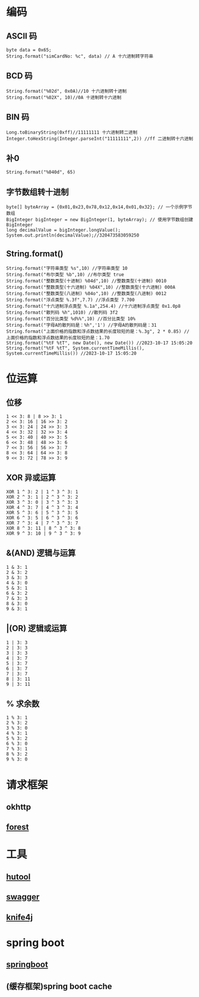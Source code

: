 # 编码
## ASCII 码
    byte data = 0x65;
    String.format("simCardNo: %c", data) // A 十六进制转字符串
## BCD 码
    String.format("%02d", 0x0A)//10 十六进制转十进制
    String.format("%02X", 10)//0A 十进制转十六进制
## BIN 码
    Long.toBinaryString(0xff)//11111111 十六进制转二进制
    Integer.toHexString(Integer.parseInt("11111111",2)) //ff 二进制转十六进制
## 补0
    String.format("%040d", 65)
## 字节数组转十进制
    byte[] byteArray = {0x01,0x23,0x78,0x12,0x14,0x01,0x32}; // 一个示例字节数组
    BigInteger bigInteger = new BigInteger(1, byteArray); // 使用字节数组创建BigInteger
    long decimalValue = bigInteger.longValue();
    System.out.println(decimalValue);//320473583059250
## String.format()
    String.format("字符串类型 %s",10) //字符串类型 10
    String.format("布尔类型 %b",10) //布尔类型 true
    String.format("整数类型(十进制) %04d",10) //整数类型(十进制) 0010
    String.format("整数类型(十六进制) %04X",10) //整数类型(十六进制) 000A
    String.format("整数类型(八进制) %04o",10) //整数类型(八进制) 0012
    String.format("浮点类型 %.3f",7.7) //浮点类型 7.700
    String.format("十六进制浮点类型 %.1a",254.4) //十六进制浮点类型 0x1.0p8
    String.format("散列码 %h",1010) //散列码 3f2
    String.format("百分比类型 %d%%",10) //百分比类型 10%
    String.format("字母A的散列码是：%h",'1') //字母A的散列码是：31
    String.format("上面价格的指数和浮点数结果的长度较短的是：%.3g", 2 * 0.85) //上面价格的指数和浮点数结果的长度较短的是：1.70
    String.format("%tF %tT", new Date(), new Date()) //2023-10-17 15:05:20
    String.format("%tF %tT", System.currentTimeMillis(), System.currentTimeMillis()) //2023-10-17 15:05:20

# 位运算
## 位移
    1 << 3: 8 | 8 >> 3: 1
    2 << 3: 16 | 16 >> 3: 2
    3 << 3: 24 | 24 >> 3: 3
    4 << 3: 32 | 32 >> 3: 4
    5 << 3: 40 | 40 >> 3: 5
    6 << 3: 48 | 48 >> 3: 6
    7 << 3: 56 | 56 >> 3: 7
    8 << 3: 64 | 64 >> 3: 8
    9 << 3: 72 | 78 >> 3: 9
    
## XOR 异或运算
    XOR 1 ^ 3: 2 | 1 ^ 3 ^ 3: 1
    XOR 2 ^ 3: 1 | 2 ^ 3 ^ 3: 2
    XOR 3 ^ 3: 0 | 3 ^ 3 ^ 3: 3
    XOR 4 ^ 3: 7 | 4 ^ 3 ^ 3: 4
    XOR 5 ^ 3: 6 | 5 ^ 3 ^ 3: 5
    XOR 6 ^ 3: 5 | 6 ^ 3 ^ 3: 6
    XOR 7 ^ 3: 4 | 7 ^ 3 ^ 3: 7
    XOR 8 ^ 3: 11 | 8 ^ 3 ^ 3: 8
    XOR 9 ^ 3: 10 | 9 ^ 3 ^ 3: 9
## &(AND) 逻辑与运算
    1 & 3: 1
    2 & 3: 2
    3 & 3: 3
    4 & 3: 0
    5 & 3: 1
    6 & 3: 2
    7 & 3: 3
    8 & 3: 0
    9 & 3: 1
## |(OR) 逻辑或运算
    1 | 3: 3
    2 | 3: 3
    3 | 3: 3
    4 | 3: 7
    5 | 3: 7
    6 | 3: 7
    7 | 3: 7
    8 | 3: 11
    9 | 3: 11
## % 求余数
    1 % 3: 1
    2 % 3: 2
    3 % 3: 0
    4 % 3: 1
    5 % 3: 2
    6 % 3: 0
    7 % 3: 1
    8 % 3: 2
    9 % 3: 0
        
# 请求框架

## okhttp
## [forest](https://forest.dtflyx.com/)

# 工具
## [hutool](https://www.hutool.cn/)
## [swagger](/demo)
## [knife4j](https://doc.xiaominfo.com/)

# spring boot
## [springboot](./springboot.md)

 
## (缓存框架)spring boot cache